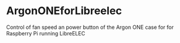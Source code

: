 # ArgonONEforLibreelec
Control of fan speed an power button of the Argon ONE case for for Raspberry Pi running LibreELEC
